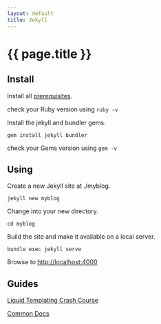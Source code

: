 ```yaml
---
layout: default
title: Jekyll
---
```


# {{ page.title }}

## Install

Install all [prerequisites](https://www.ruby-lang.org/en/downloads/).

check your Ruby version using `ruby -v`

Install the jekyll and bundler gems.

`gem install jekyll bundler`

check your Gems version using `gem -v`

## Using

Create a new Jekyll site at ./myblog.

`jekyll new myblog`

Change into your new directory.

`cd myblog`

Build the site and make it available on a local server.

`bundle exec jekyll serve`

Browse to [http://localhost:4000](http://localhost:4000)

## Guides
[Liquid Templating Crash Course](https://www.seanh.cc/2019/09/29/liquid/)

[Common Docs](https://jekyllrb.com/docs/pages/)